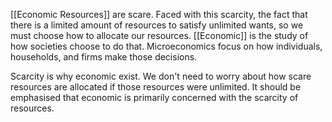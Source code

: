 [[Economic Resources]] are scare. 
Faced with this scarcity, the fact that there is a limited amount of resources to satisfy unlimited wants, 
so we must choose how to allocate our resources. [[Economic]] is the study of how societies choose to do that.
Microeconomics focus on how individuals, households, and firms make those decisions.

Scarcity is why economic exist. We don't need to worry about how scare resources are allocated if those resources were unlimited.
It should be emphasised that economic is primarily concerned with the scarcity of resources.